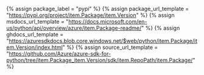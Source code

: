 {% assign package_label = "pypi" %}
{% assign package_url_template = "https://pypi.org/project/item.Package/item.Version" %}
{% assign msdocs_url_template = "https://docs.microsoft.com/en-us/python/api/overview/azure/item.Package-readme/" %}
{% assign ghdocs_url_template = "https://azuresdkdocs.blob.core.windows.net/$web/python/item.Package/item.Version/index.html" %}
{% assign source_url_template = "https://github.com/Azure/azure-sdk-for-python/tree/item.Package_item.Version/sdk/item.RepoPath/item.Package/" %}
